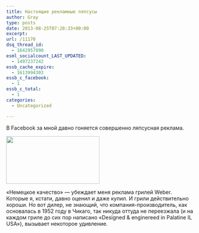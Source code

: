 ```yaml
---
title: Настоящие рекламные ляпсусы
author: Gray
type: posts
date: 2013-08-25T07:28:33+00:00
excerpt:
url: /11170
dsq_thread_id:
  - 1642957890
esml_socialcount_LAST_UPDATED:
  - 1497237242
essb_cache_expire:
  - 1613994303
essb_c_facebook:
  - 1
essb_c_total:
  - 1
categories:
  - Uncategorized

---
```








В Facebook за мной давно гоняется совершенно ляпсусная реклама.

<img src="https://i1.wp.com/s.blogimg.net/grillhouse.png?resize=250%2C128" alt="" width="250" height="128" data-recalc-dims="1" /> 

&#171;Немецкое качество&#187; — убеждает меня реклама грилей Weber. Которые я, кстати, давно оценил и даже купил. И грили действительно хороши. Но вот дилер, не знающий, что компания-производитель, как основалась в 1952 году в Чикаго, так никуда оттуда не переезжала (и на каждом гриле до сих пор написано &#171;Designed & enginereed in Palatine IL USA&#187;), вызывает некоторое удивление. 